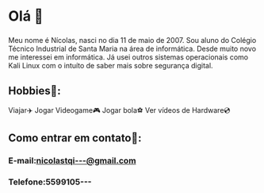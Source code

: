 # Olá 👋
###
Meu nome é Nícolas, nasci no dia 11 de maio de 2007.
Sou aluno do Colégio Técnico Industrial de Santa Maria na área de informática.
Desde muito novo me interessei em informática. Já usei outros sistemas operacionais como Kali Linux com o intuíto de saber mais sobre segurança digital.

## Hobbies🚀:
 Viajar✈️
 Jogar Videogame🎮
 Jogar bola⚽
 Ver vídeos de Hardware💿

## Como entrar em contato📇:
### E-mail:nicolastqi---@gmail.com
### Telefone:5599105---





